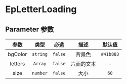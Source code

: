 # EpLetterLoading
## Parameter 参数
| 参数 | 类型 | 必选 | 描述 | 默认值 |
| :-------: | :-------: | :-------: | :-------: | :-------: |
| bgColor | `string` | `false` | 背景色 | `#41b883`|
| letters | `Array` | `false` | 六面的文本 | -|
| size | `number` | `false` | 大小 | `60`|
